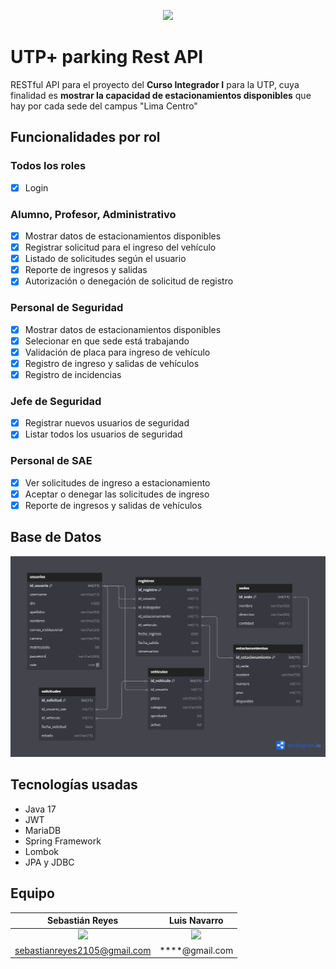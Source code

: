 <p align="center">
    <img width="500" src="https://github.com/sebastian-reyes/utp-parking-api/blob/master/assets/logo.png">
</p>

# UTP+ parking Rest API

RESTful API para el proyecto del **Curso Integrador I** para la UTP, cuya finalidad es **mostrar la capacidad de
estacionamientos disponibles** que hay por cada sede del campus "Lima Centro"

## Funcionalidades por rol

### Todos los roles

- [x] Login

### Alumno, Profesor, Administrativo

- [x] Mostrar datos de estacionamientos disponibles
- [x] Registrar solicitud para el ingreso del vehículo
- [x] Listado de solicitudes según el usuario
- [x] Reporte de ingresos y salidas
- [x] Autorización o denegación de solicitud de registro

### Personal de Seguridad

- [x] Mostrar datos de estacionamientos disponibles
- [x] Selecionar en que sede está trabajando
- [x] Validación de placa para ingreso de vehículo
- [x] Registro de ingreso y salidas de vehículos
- [x] Registro de incidencias

### Jefe de Seguridad

- [x] Registrar nuevos usuarios de seguridad
- [x] Listar todos los usuarios de seguridad

### Personal de SAE

- [x] Ver solicitudes de ingreso a estacionamiento
- [x] Aceptar o denegar las solicitudes de ingreso
- [x] Reporte de ingresos y salidas de vehículos

## Base de Datos

![imagebd](https://github.com/sebastian-reyes/utp-parking-api/blob/master/assets/parking-utp-db.png)

## Tecnologías usadas

- Java 17
- JWT
- MariaDB
- Spring Framework
- Lombok
- JPA y JDBC

## Equipo

|                                                                                      **Sebastián Reyes**                                                                                       |                                                                                    **Luis Navarro**                                                                                    |
|:----------------------------------------------------------------------------------------------------------------------------------------------------------------------------------------------:|:--------------------------------------------------------------------------------------------------------------------------------------------------------------------------------------:|
| <a href="https://github.com/sebastian-reyes" target="_blank"><img src="https://avatars.githubusercontent.com/u/71537939?s=460&u=c3f1def28f8860e833ae8352815eeef97acd4f7a&v=4" width="200"></a> | <a href="https://github.com/lenc26" target="_blank"><img src="https://avatars.githubusercontent.com/u/167942486?s=400&u=c80282b034590a0fc0eeb51983ceaa0429dbdcd9&v=4" width="200"></a> |
|                                                                                  sebastianreyes2105@gmail.com                                                                                  |                                                                                     ****@gmail.com                                                                                     |